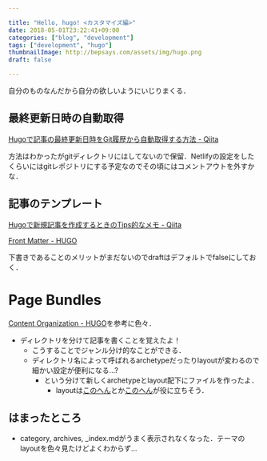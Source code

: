 ```yaml
---

title: "Hello, hugo! <カスタマイズ編>"
date: 2018-05-01T23:22:41+09:00
categories: ["blog", "development"]
tags: ["development", "hugo"]
thumbnailImage: http://bepsays.com/assets/img/hugo.png
draft: false

---
```


<!-- # hugoの設定を色々変えてみた   -->
自分のものなんだから自分の欲しいようにいじりまくる．
<!--more-->

## 最終更新日時の自動取得
[Hugoで記事の最終更新日時をGit履歴から自動取得する方法 - Qiita](https://qiita.com/y_hokkey/items/ff6f7f41b23fd643421e)  

方法はわかったがgitディレクトリにはしてないので保留．Netlifyの設定をしたくらいにはgitレポジトリにする予定なのでその頃にはコメントアウトを外すかな．  

## 記事のテンプレート
[Hugoで新規記事を作成するときのTips的なメモ - Qiita](https://qiita.com/n0bisuke/items/4701481c3bca4df81b0b)  

[Front Matter - HUGO](https://gohugo.io/content-management/front-matter/)  

下書きであることのメリットがまだないのでdraftはデフォルトでfalseにしておく．  


# Page Bundles

[Content Organization - HUGO](https://gohugo.io/content-management/organization)を参考に色々．

* ディレクトリを分けて記事を書くことを覚えたよ！
  * こうすることでジャンル分け的なことができる．
  * ディレクトリ名によって呼ばれるarchetypeだったりlayoutが変わるので細かい設定が便利になる...?
    * という分けて新しくarchetypeとlayout配下にファイルを作ったよ．
      * layoutは[このへん](https://gohugo.io/content-management/sections/)とか[このへん](https://gohugo.io/variables/page/)が役に立ちそう．


## はまったところ
* category, archives, _index.mdがうまく表示されなくなった．テーマのlayoutを色々見たけどよくわからず...